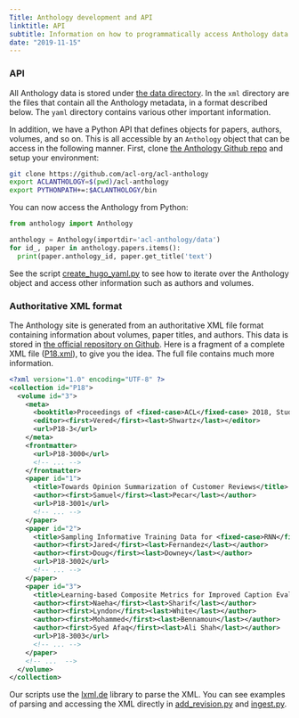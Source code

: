 ```yaml
---
Title: Anthology development and API
linktitle: API
subtitle: Information on how to programmatically access Anthology data
date: "2019-11-15"
---
```


### API

All Anthology data is stored under [the data directory](https://github.com/acl-org/acl-anthology/tree/master/data).
In the `xml` directory are the files that contain all the Anthology metadata, in a format described below.
The `yaml` directory contains various other important information.

In addition, we have a Python API that defines objects for papers, authors, volumes, and so on.
This is all accessible by an `Anthology` object that can be access in the following manner.
First, clone [the Anthology Github repo](https://github.com/acl-org/acl-anthology) and setup your environment:

```bash
git clone https://github.com/acl-org/acl-anthology
export ACLANTHOLOGY=$(pwd)/acl-anthology
export PYTHONPATH+=:$ACLANTHOLOGY/bin
```

You can now access the Anthology from Python:

```python
from anthology import Anthology

anthology = Anthology(importdir='acl-anthology/data')
for id_, paper in anthology.papers.items():
  print(paper.anthology_id, paper.get_title('text')
```

See the script [create_hugo_yaml.py](https://github.com/acl-org/acl-anthology/blob/master/bin/create_hugo_yaml.py) to see how to iterate over the Anthology object and access other information such as authors and volumes.

### Authoritative XML format

The Anthology site is generated from an authoritative XML file format containing information about volumes, paper titles, and authors.
This data is stored in [the official repository on Github](https://github.com/acl-org/acl-anthology/tree/master/data/xml).
Here is a fragment of a complete XML file ([P18.xml](https://github.com/acl-org/acl-anthology/blob/master/data/xml/P18.xml)), to give you the idea.
The full file contains much more information.

```xml
<?xml version="1.0" encoding="UTF-8" ?>
<collection id="P18">
  <volume id="3">
    <meta>
      <booktitle>Proceedings of <fixed-case>ACL</fixed-case> 2018, Student Research Workshop</booktitle>
      <editor><first>Vered</first><last>Shwartz</last></editor>
      <url>P18-3</url>
    </meta>
    <frontmatter>
      <url>P18-3000</url>
      <!-- ... -->
    </frontmatter>
    <paper id="1">
      <title>Towards Opinion Summarization of Customer Reviews</title>
      <author><first>Samuel</first><last>Pecar</last></author>
      <url>P18-3001</url>
      <!-- ... -->
    </paper>
    <paper id="2">
      <title>Sampling Informative Training Data for <fixed-case>RNN</fixed-case> Language Models</title>
      <author><first>Jared</first><last>Fernandez</last></author>
      <author><first>Doug</first><last>Downey</last></author>
      <url>P18-3002</url>
      <!-- ... -->
    </paper>
    <paper id="3">
      <title>Learning-based Composite Metrics for Improved Caption Evaluation</title>
      <author><first>Naeha</first><last>Sharif</last></author>
      <author><first>Lyndon</first><last>White</last></author>
      <author><first>Mohammed</first><last>Bennamoun</last></author>
      <author><first>Syed Afaq</first><last>Ali Shah</last></author>
      <url>P18-3003</url>
      <!-- ... -->
    </paper>
    <!-- ...  -->
  </volume>
</collection>
```

Our scripts use the [lxml.de](lxml.de) library to parse the XML.
You can see examples of parsing and accessing the XML directly in [add_revision.py](https://github.com/acl-org/acl-anthology/blob/master/bin/add_revision.py) and [ingest.py](https://github.com/acl-org/acl-anthology/blob/master/bin/ingest.py).
